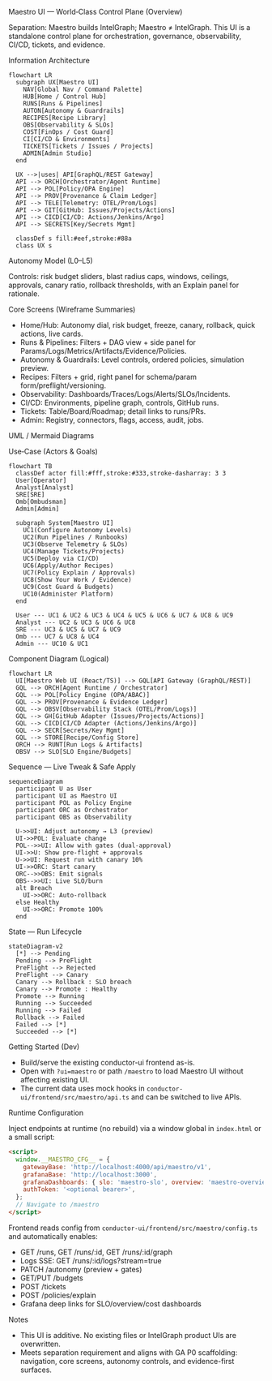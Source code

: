 Maestro UI — World‑Class Control Plane (Overview)

Separation: Maestro builds IntelGraph; Maestro ≠ IntelGraph. This UI is a standalone control plane for orchestration, governance, observability, CI/CD, tickets, and evidence.

Information Architecture

```mermaid
flowchart LR
  subgraph UX[Maestro UI]
    NAV[Global Nav / Command Palette]
    HUB[Home / Control Hub]
    RUNS[Runs & Pipelines]
    AUTON[Autonomy & Guardrails]
    RECIPES[Recipe Library]
    OBS[Observability & SLOs]
    COST[FinOps / Cost Guard]
    CI[CI/CD & Environments]
    TICKETS[Tickets / Issues / Projects]
    ADMIN[Admin Studio]
  end

  UX -->|uses| API[GraphQL/REST Gateway]
  API --> ORCH[Orchestrator/Agent Runtime]
  API --> POL[Policy/OPA Engine]
  API --> PROV[Provenance & Claim Ledger]
  API --> TELE[Telemetry: OTEL/Prom/Logs]
  API --> GIT[GitHub: Issues/Projects/Actions]
  API --> CICD[CI/CD: Actions/Jenkins/Argo]
  API --> SECRETS[Key/Secrets Mgmt]

  classDef s fill:#eef,stroke:#88a
  class UX s
```

Autonomy Model (L0–L5)

Controls: risk budget sliders, blast radius caps, windows, ceilings, approvals, canary ratio, rollback thresholds, with an Explain panel for rationale.

Core Screens (Wireframe Summaries)

- Home/Hub: Autonomy dial, risk budget, freeze, canary, rollback, quick actions, live cards.
- Runs & Pipelines: Filters + DAG view + side panel for Params/Logs/Metrics/Artifacts/Evidence/Policies.
- Autonomy & Guardrails: Level controls, ordered policies, simulation preview.
- Recipes: Filters + grid, right panel for schema/param form/preflight/versioning.
- Observability: Dashboards/Traces/Logs/Alerts/SLOs/Incidents.
- CI/CD: Environments, pipeline graph, controls, GitHub runs.
- Tickets: Table/Board/Roadmap; detail links to runs/PRs.
- Admin: Registry, connectors, flags, access, audit, jobs.

UML / Mermaid Diagrams

Use‑Case (Actors & Goals)

```mermaid
flowchart TB
  classDef actor fill:#fff,stroke:#333,stroke-dasharray: 3 3
  User[Operator]
  Analyst[Analyst]
  SRE[SRE]
  Omb[Ombudsman]
  Admin[Admin]

  subgraph System[Maestro UI]
    UC1(Configure Autonomy Levels)
    UC2(Run Pipelines / Runbooks)
    UC3(Observe Telemetry & SLOs)
    UC4(Manage Tickets/Projects)
    UC5(Deploy via CI/CD)
    UC6(Apply/Author Recipes)
    UC7(Policy Explain / Approvals)
    UC8(Show Your Work / Evidence)
    UC9(Cost Guard & Budgets)
    UC10(Administer Platform)
  end

  User --- UC1 & UC2 & UC3 & UC4 & UC5 & UC6 & UC7 & UC8 & UC9
  Analyst --- UC2 & UC3 & UC6 & UC8
  SRE --- UC3 & UC5 & UC7 & UC9
  Omb --- UC7 & UC8 & UC4
  Admin --- UC10 & UC1
```

Component Diagram (Logical)

```mermaid
flowchart LR
  UI[Maestro Web UI (React/TS)] --> GQL[API Gateway (GraphQL/REST)]
  GQL --> ORCH[Agent Runtime / Orchestrator]
  GQL --> POL[Policy Engine (OPA/ABAC)]
  GQL --> PROV[Provenance & Evidence Ledger]
  GQL --> OBSV[Observability Stack (OTEL/Prom/Logs)]
  GQL --> GH[GitHub Adapter (Issues/Projects/Actions)]
  GQL --> CICD[CI/CD Adapter (Actions/Jenkins/Argo)]
  GQL --> SECR[Secrets/Key Mgmt]
  GQL --> STORE[Recipe/Config Store]
  ORCH --> RUNT[Run Logs & Artifacts]
  OBSV --> SLO[SLO Engine/Budgets]
```

Sequence — Live Tweak & Safe Apply

```mermaid
sequenceDiagram
  participant U as User
  participant UI as Maestro UI
  participant POL as Policy Engine
  participant ORC as Orchestrator
  participant OBS as Observability

  U->>UI: Adjust autonomy → L3 (preview)
  UI->>POL: Evaluate change
  POL-->>UI: Allow with gates (dual‑approval)
  UI->>U: Show pre‑flight + approvals
  U->>UI: Request run with canary 10%
  UI->>ORC: Start canary
  ORC-->>OBS: Emit signals
  OBS-->>UI: Live SLO/burn
  alt Breach
    UI->>ORC: Auto‑rollback
  else Healthy
    UI->>ORC: Promote 100%
  end
```

State — Run Lifecycle

```mermaid
stateDiagram-v2
  [*] --> Pending
  Pending --> PreFlight
  PreFlight --> Rejected
  PreFlight --> Canary
  Canary --> Rollback : SLO breach
  Canary --> Promote : Healthy
  Promote --> Running
  Running --> Succeeded
  Running --> Failed
  Rollback --> Failed
  Failed --> [*]
  Succeeded --> [*]
```

Getting Started (Dev)

- Build/serve the existing conductor-ui frontend as-is.
- Open with `?ui=maestro` or path `/maestro` to load Maestro UI without affecting existing UI.
- The current data uses mock hooks in `conductor-ui/frontend/src/maestro/api.ts` and can be switched to live APIs.

Runtime Configuration

Inject endpoints at runtime (no rebuild) via a window global in `index.html` or a small script:

```html
<script>
  window.__MAESTRO_CFG__ = {
    gatewayBase: 'http://localhost:4000/api/maestro/v1',
    grafanaBase: 'http://localhost:3000',
    grafanaDashboards: { slo: 'maestro-slo', overview: 'maestro-overview', cost: 'maestro-cost' },
    authToken: '<optional bearer>',
  };
  // Navigate to /maestro
</script>
```

Frontend reads config from `conductor-ui/frontend/src/maestro/config.ts` and automatically enables:

- GET /runs, GET /runs/:id, GET /runs/:id/graph
- Logs SSE: GET /runs/:id/logs?stream=true
- PATCH /autonomy (preview + gates)
- GET/PUT /budgets
- POST /tickets
- POST /policies/explain
- Grafana deep links for SLO/overview/cost dashboards

Notes

- This UI is additive. No existing files or IntelGraph product UIs are overwritten.
- Meets separation requirement and aligns with GA P0 scaffolding: navigation, core screens, autonomy controls, and evidence-first surfaces.
